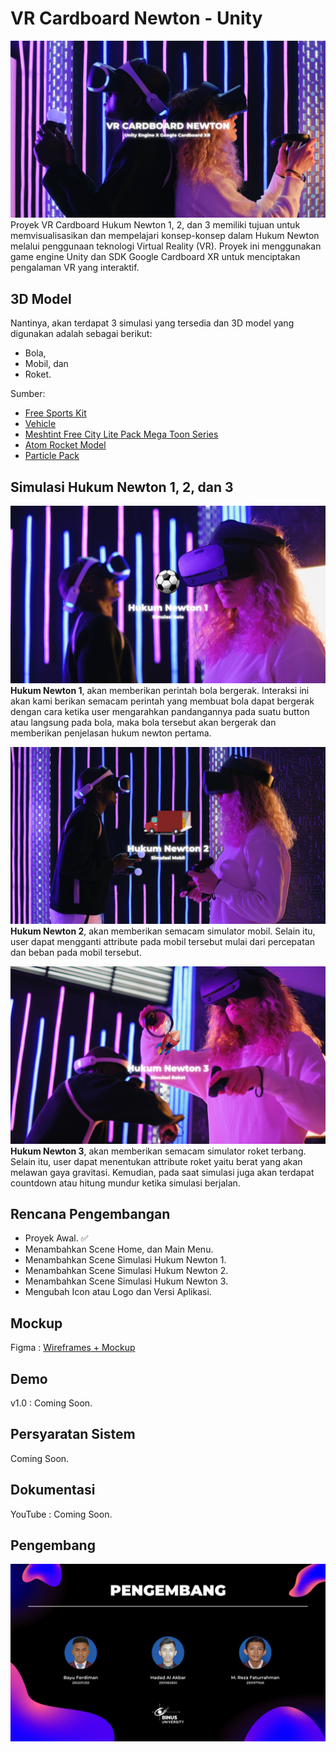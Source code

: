 # VR Cardboard Newton - Unity

![Thumbnail VR Cardboard Newton](./Thumbnail_VR_Cardboard_Newton.png)
Proyek VR Cardboard Hukum Newton 1, 2, dan 3 memiliki tujuan untuk memvisualisasikan dan mempelajari konsep-konsep dalam Hukum Newton melalui penggunaan teknologi Virtual Reality (VR). Proyek ini menggunakan game engine Unity dan SDK Google Cardboard XR untuk menciptakan pengalaman VR yang interaktif.

## 3D Model

Nantinya, akan terdapat 3 simulasi yang tersedia dan 3D model yang digunakan adalah sebagai berikut:

- Bola,
- Mobil, dan
- Roket.

Sumber:
- [Free Sports Kit](https://assetstore.unity.com/packages/3d/characters/free-sports-kit-239377)
- [Vehicle](https://learn.unity.com/tutorial/set-up-your-first-project-in-unity?uv=2021.3&projectId=5caccdfbedbc2a3cef0efe63)
- [Meshtint Free City Lite Pack Mega Toon Series](https://assetstore.unity.com/packages/3d/environments/urban/meshtint-free-city-lite-pack-mega-toon-series-152378)
- [Atom Rocket Model](https://assetstore.unity.com/packages/3d/vehicles/space/atom-rocket-model-140021)
- [Particle Pack](https://assetstore.unity.com/packages/vfx/particles/particle-pack-127325)

## Simulasi Hukum Newton 1, 2, dan 3

![Thumbnail Hukum Newton 1](./Thumbnail_Hukum_Newton_1.png)
**Hukum Newton 1**, akan memberikan perintah bola bergerak. Interaksi ini akan kami berikan semacam perintah yang membuat bola dapat bergerak dengan cara ketika user mengarahkan pandangannya pada suatu button atau langsung pada bola, maka bola tersebut akan bergerak dan memberikan penjelasan hukum newton pertama.

![Thumbnail Hukum Newton 2](./Thumbnail_Hukum_Newton_2.png)
**Hukum Newton 2**, akan memberikan semacam simulator mobil. Selain itu, user dapat mengganti attribute pada mobil tersebut mulai dari percepatan dan beban pada mobil tersebut.

![Thumbnail Hukum Newton 3](./Thumbnail_Hukum_Newton_3.png)
**Hukum Newton 3**, akan memberikan semacam simulator roket terbang. Selain itu, user dapat menentukan attribute roket yaitu berat yang akan melawan gaya gravitasi. Kemudian, pada saat simulasi juga akan terdapat countdown atau hitung mundur ketika simulasi berjalan.

## Rencana Pengembangan

- Proyek Awal. ✅
- Menambahkan Scene Home, dan Main Menu.
- Menambahkan Scene Simulasi Hukum Newton 1.
- Menambahkan Scene Simulasi Hukum Newton 2.
- Menambahkan Scene Simulasi Hukum Newton 3.
- Mengubah Icon atau Logo dan Versi Aplikasi.

## Mockup

Figma : [Wireframes + Mockup](https://www.figma.com/file/2NT8LuHNpwqFd7WBBgrulR/VR-Newton's-Law?type=design&node-id=0%3A1&t=69xmXBd8wwoOVjEH-1)

## Demo

v1.0 : Coming Soon.

## Persyaratan Sistem

Coming Soon.

## Dokumentasi

YouTube : Coming Soon.

## Pengembang

![Thumbnail Pengembang](./Thumbnail_Pengembang.png)

